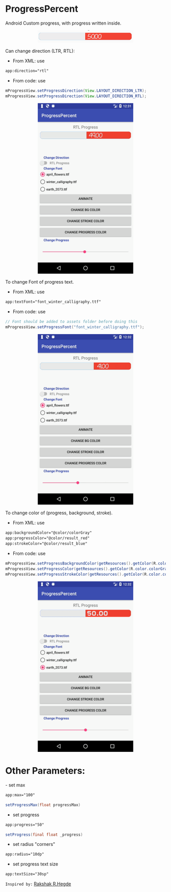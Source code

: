 # ProgressPercent
Android Custom progress, with progress written inside.

<p align="center">
<img alt="demo gif" src="preview/progress_percent.png" width=300 />
</p>

Can change direction (LTR, RTL):
- From XML: use 
```xml
app:direction="rtl"
```
- From code: use
```java
mProgressView.setProgressDirection(View.LAYOUT_DIRECTION_LTR);
mProgressView.setProgressDirection(View.LAYOUT_DIRECTION_RTL);
```

<p align="center">
<img alt="demo gif" src="preview/progress_preview.gif" width=300 />
</p>

To change Font of progress text.
- From XML: use 
```xml
app:textFont="font_winter_calligraphy.ttf"
```
- From code: use
```java
// Font should be added to assets folder before doing this
mProgressView.setProgressFont("font_winter_calligraphy.ttf");
```

<p align="center">
<img alt="demo gif" src="preview/progress_preview2.gif" width=300 />
</p>

To change color of (progress, background, stroke).
- From XML: use

```xml
app:backgroundColor="@color/colorGray"
app:progressColor="@color/result_red"
app:strokeColor="@color/result_blue"
```

- From code: use

```java
mProgressView.setProgressBackgroundColor(getResources().getColor(R.color.colorGray));
mProgressView.setProgressColor(getResources().getColor(R.color.colorGray));
mProgressView.setProgressStrokeColor(getResources().getColor(R.color.colorGray));
```

<p align="center">
<img alt="demo gif" src="preview/progress_preview3.gif" width=300 />
</p>

<h1>Other Parameters:</h1>
- set max

```xml
app:max="100"
```

```java
setProgressMax(float progressMax)
```

- set progress

```xml
app:progress="50"
```

```java
setProgress(final float _progress)
```

- set radius "corners"

```xml
app:radius="10dp"
```

- set progress text size
```xml
app:textSize="30sp"
```

`Inspired by:`
[Rakshak R.Hegde](https://github.com/rakshakhegde/Diffre "Rakshak R.Hegde's Differ Project")
